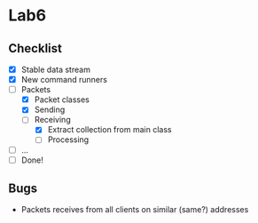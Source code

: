 # Lab6

## Checklist

  - [x] Stable data stream
  - [X] New command runners
  - [ ] Packets
    - [X] Packet classes
    - [X] Sending
    - [ ] Receiving
      - [X] Extract collection from main class
      - [ ] Processing
  - [ ] ...
  - [ ] Done!

## Bugs

  - Packets receives from all clients on similar (same?) addresses
